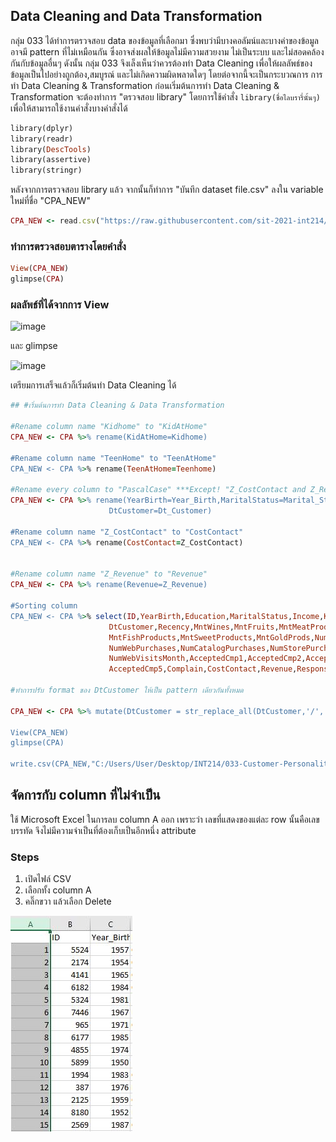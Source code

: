 ## Data Cleaning and Data Transformation

กลุ่ม 033 ได้ทำการตรวจสอบ data ของข้อมูลที่เลือกมา ซึ่งพบว่ามีบางคอลัมน์และบางค่าของข้อมูลอาจมี pattern ที่ไม่เหมือนกัน ซึ่งอาจส่งผลให้ข้อมูลไม่มีความสวยงาม ไม่เป็นระบบ และไม่สอดคล้องกันกับข้อมูลอื่นๆ ดังนั้น กลุ่ม 033 จึงเล็งเห็นว่าควรต้องทำ Data Cleaning เพื่อให้ผลลัพธ์ของข้อมูลเป็นไปอย่างถูกต้อง,สมบูรณ์ และไม่เกิดความผิดพลาดใดๆ โดยต่อจากนี้จะเป็นกระบวณการ การทำ Data Cleaning & Transformation
ก่อนเริ่มต้นการทำ Data Cleaning & Transformation จะต้องทำการ "ตรวจสอบ library" โดยการใช้คำสั่ง ```library(ชื่อไลบรารี่นั้นๆ)``` เพื่อให้สามารถใช้งานคำสั่งบางคำสั่งได้
```ruby
library(dplyr)
library(readr)
library(DescTools)
library(assertive)
library(stringr)
```

หลังจากการตรวจสอบ library แล้ว จากนั้นก็ทำการ "บันทึก dataset file.csv" ลงใน variable ใหม่ที่ชื่อ "CPA_NEW"
```ruby
CPA_NEW <- read.csv("https://raw.githubusercontent.com/sit-2021-int214/033-Customer-Personality-Analysis/main/midterm_assignment/CPA_original.csv")
```
### ทำการตรวจสอบตารางโดยคำสั่ง
```ruby
View(CPA_NEW)
glimpse(CPA)
```
### ผลลัพธ์ที่ได้จากการ View

![image](https://user-images.githubusercontent.com/73602900/138119437-a1aac7d5-ba0a-4b43-b22e-d77afccdd5a6.png)

และ glimpse

![image](https://user-images.githubusercontent.com/73602900/138119807-d4b3c6ed-aed9-47cb-bd9c-f3bfe6914006.png)

เตรียมการเสร็จแล้วก็เริ่มต้นทำ Data Cleaning ได้
```ruby
## #เริ่มต้นการทำ Data Cleaning & Data Transformation

#Rename column name "Kidhome" to "KidAtHome"
CPA_NEW <- CPA %>% rename(KidAtHome=Kidhome)

#Rename column name "TeenHome" to "TeenAtHome"
CPA_NEW <- CPA %>% rename(TeenAtHome=Teenhome)

#Rename every column to "PascalCase" ***Except! "Z_CostContact and Z_Revenue"
CPA_NEW <- CPA %>% rename(YearBirth=Year_Birth,MaritalStatus=Marital_Status,
                      DtCustomer=Dt_Customer)

#Rename column name "Z_CostContact" to "CostContact"
CPA_NEW <- CPA %>% rename(CostContact=Z_CostContact)


#Rename column name "Z_Revenue" to "Revenue"
CPA_NEW <- CPA %>% rename(Revenue=Z_Revenue)

#Sorting column
CPA_NEW <- CPA %>% select(ID,YearBirth,Education,MaritalStatus,Income,KidAtHome,TeenAtHome,
                      DtCustomer,Recency,MntWines,MntFruits,MntMeatProducts,
                      MntFishProducts,MntSweetProducts,MntGoldProds,NumDealsPurchases,
                      NumWebPurchases,NumCatalogPurchases,NumStorePurchases,
                      NumWebVisitsMonth,AcceptedCmp1,AcceptedCmp2,AcceptedCmp3,AcceptedCmp4,
                      AcceptedCmp5,Complain,CostContact,Revenue,Response)

#ทำการปรับ format ของ DtCustomer ให้เป็น pattern เดียวกันทั้งหมด

CPA_NEW <- CPA %>% mutate(DtCustomer = str_replace_all(DtCustomer,'/','-'))

View(CPA_NEW)
glimpse(CPA)

write.csv(CPA_NEW,"C:/Users/User/Desktop/INT214/033-Customer-Personality-Analysis/midterm_assignment/CPA_cleaned.csv",row.names = F)
```

## จัดการกับ column ที่ไม่จำเป็น
ใช้ Microsoft Excel ในการลบ column A ออก เพราะว่า เลขที่แสดงของแต่ละ row นั้นคือเลขบรรทัด จึงไม่มีความจำเป็นที่ต้องเก็บเป็นอีกหนึ่ง attribute
### Steps
1. เปิดไฟล์ CSV
2. เลือกทั้ง column A
3. คลิ๊กขวา แล้วเลือก Delete

![Alt Text](https://github.com/sit-2021-int214/033-Customer-Personality-Analysis/blob/main/midterm_assignment/excelsolv.JPG)










